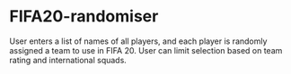 # FIFA20-randomiser
User enters a list of names of all players, and each player is randomly assigned a team to use in FIFA 20. User can limit selection based on team rating and international squads.
